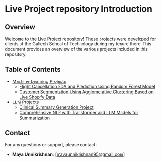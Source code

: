 # Live Project repository Introduction

## Overview

Welcome to the Live Project repository! These projects were developed for clients of the Galtech School of Technology during my tenure there. This document provides an overview of the various projects included in this repository.

## Table of Contents

- [Machine Learning Projects](https://github.com/mayaunnikrishnan/Live-Projects/tree/main/machine%20learning%20projects)
  - [Flight Cancellation EDA and Prediction Using Random Forest Model](https://github.com/mayaunnikrishnan/Live-Projects/tree/main/machine%20learning%20projects/Flight%20cancellation)
  - [Customer Segmentation Using Agglomerative Clustering Based on Live Shopify Data](https://github.com/mayaunnikrishnan/Live-Projects/tree/main/machine%20learning%20projects/Customer%20segmentation)
- [LLM Projects](https://github.com/mayaunnikrishnan/Live-Projects/tree/main/LLM%20Projects)
  - [Clinical Summary Generation Project](https://github.com/mayaunnikrishnan/Live-Projects/tree/main/LLM%20Projects/medical%20summary%20generator)
  - [Comprehensive NLP with Transformer and LLM Models for Summarization](https://github.com/mayaunnikrishnan/Live-Projects/tree/main/LLM%20Projects/Text%20Summary%20Generator)




## Contact

For any questions or support, please contact:
- **Maya Unnikrishnan**: [mayaunnikrishnan95@gmail.com]




